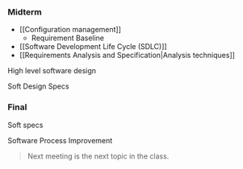 ### Midterm
- [[Configuration management]]
	- Requirement Baseline
- [[Software Development Life Cycle (SDLC)]]
- [[Requirements Analysis and Specification|Analysis techniques]]

High level software design

Soft Design Specs


### Final
Soft specs


Software Process Improvement



> Next meeting is the next topic in the class.